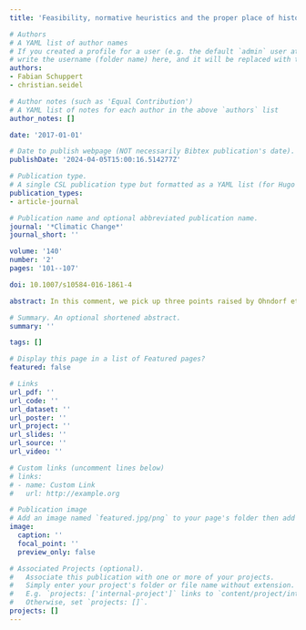 ```yaml
---
title: 'Feasibility, normative heuristics and the proper place of historical responsibility -- a reply to Ohndorf *et al.*'

# Authors
# A YAML list of author names
# If you created a profile for a user (e.g. the default `admin` user at `content/authors/admin/`), 
# write the username (folder name) here, and it will be replaced with their full name and linked to their profile.
authors:
- Fabian Schuppert
- christian.seidel

# Author notes (such as 'Equal Contribution')
# A YAML list of notes for each author in the above `authors` list
author_notes: []

date: '2017-01-01'

# Date to publish webpage (NOT necessarily Bibtex publication's date).
publishDate: '2024-04-05T15:00:16.514277Z'

# Publication type.
# A single CSL publication type but formatted as a YAML list (for Hugo requirements).
publication_types:
- article-journal

# Publication name and optional abbreviated publication name.
journal: '*Climatic Change*'
journal_short: ''

volume: '140'
number: '2'
pages: '101--107'

doi: 10.1007/s10584-016-1861-4

abstract: In this comment, we pick up three points raised by Ohndorf et al. (Clim Chang 133:385–395, 2015) in their reply to our ethical assessment of the German Advisory Council’s Budget Approach (WBGUBA). First, we discuss and clarify the relationship between ethics and political feasibility, highlighting that the way Ohndorf et al. use feasibility creates an unwarranted status quo bias. Second, we explain the proper place historical responsibility should have within the WBGUBA, stressing the fact that the reasons why we choose one policy proposal over another matter. Third, we analyze the limited extent to which a normative heuristic should motivate an ethically ambitious policy proposal like the WBGUBA.

# Summary. An optional shortened abstract.
summary: ''

tags: []

# Display this page in a list of Featured pages?
featured: false

# Links
url_pdf: ''
url_code: ''
url_dataset: ''
url_poster: ''
url_project: ''
url_slides: ''
url_source: ''
url_video: ''

# Custom links (uncomment lines below)
# links:
# - name: Custom Link
#   url: http://example.org

# Publication image
# Add an image named `featured.jpg/png` to your page's folder then add a caption below.
image:
  caption: ''
  focal_point: ''
  preview_only: false

# Associated Projects (optional).
#   Associate this publication with one or more of your projects.
#   Simply enter your project's folder or file name without extension.
#   E.g. `projects: ['internal-project']` links to `content/project/internal-project/index.md`.
#   Otherwise, set `projects: []`.
projects: []
---
```


<!--- Add the **full text** or **supplementary notes** for the publication here using Markdown formatting. --->
